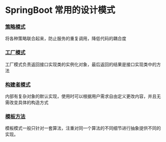 # SpringBoot 常用的设计模式

### [策略模式](./strategy)

将各种策略联合起来，防止服务的重复调用，降低代码的耦合度


### [工厂模式](./factory)

工厂模式负责返回接口实现类的实例化对象，最后返回的结果是接口实现类中的方法


### [构建者模式](./builder)

内部有复杂对象的默认实现，使用时可以根据用户需求自由定义更改内容，并且无需改变具体的构造方式

### [模板方法](./template)

模板模式一般只针对一套算法，注重对同一个算法的不同细节进行抽象提供不同的实现。


